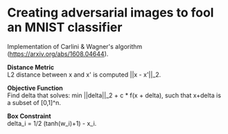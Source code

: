 # Creating adversarial images to fool an MNIST classifier

Implementation of Carlini & Wagner's algorithm (https://arxiv.org/abs/1608.04644).

**Distance Metric**   
L2 distance between x and x' is computed ||x - x'||_2.

**Objective Function**   
Find delta that solves: min ||delta||_2 + c * f(x + delta), such that x+delta is a subset of [0,1]^n.

**Box Constraint**    
delta_i = 1/2 (tanh(w_i)+1) - x_i.

